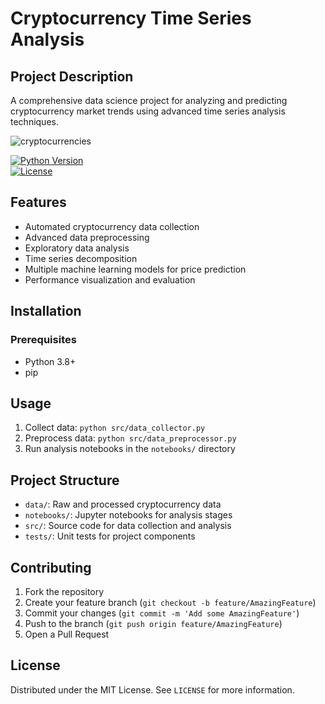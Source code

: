 # Cryptocurrency Time Series Analysis

## Project Description
A comprehensive data science project for analyzing and predicting cryptocurrency market trends using advanced time series analysis techniques.

![cryptocurrencies](https://github.com/user-attachments/assets/38d2330a-546b-4daf-8f28-a6e862806979)


[![Python Version](https://img.shields.io/badge/python-3.7+-blue.svg)](https://www.python.org/downloads/)  
[![License](https://img.shields.io/badge/license-MIT-green.svg)](LICENSE)

## Features
- Automated cryptocurrency data collection
- Advanced data preprocessing
- Exploratory data analysis
- Time series decomposition
- Multiple machine learning models for price prediction
- Performance visualization and evaluation

## Installation

### Prerequisites
- Python 3.8+
- pip

## Usage
1. Collect data: `python src/data_collector.py`
2. Preprocess data: `python src/data_preprocessor.py`
3. Run analysis notebooks in the `notebooks/` directory

## Project Structure
- `data/`: Raw and processed cryptocurrency data
- `notebooks/`: Jupyter notebooks for analysis stages
- `src/`: Source code for data collection and analysis
- `tests/`: Unit tests for project components

## Contributing
1. Fork the repository
2. Create your feature branch (`git checkout -b feature/AmazingFeature`)
3. Commit your changes (`git commit -m 'Add some AmazingFeature'`)
4. Push to the branch (`git push origin feature/AmazingFeature`)
5. Open a Pull Request

## License
Distributed under the MIT License. See `LICENSE` for more information.
